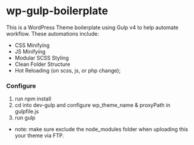 # wp-gulp-boilerplate

This is a WordPress Theme boilerplate using Gulp v4 to help automate workflow. These automations include:
- CSS Minifying
- JS Minifying
- Modular SCSS Styling
- Clean Folder Structure
- Hot Reloading (on scss, js, or php change);

### Configure
1. run npm install
2. cd into dev-gulp and configure wp_theme_name & proxyPath in gulpfile.js
3. run gulp

* note: make sure exclude the node_modules folder when uploading this your theme via FTP.
